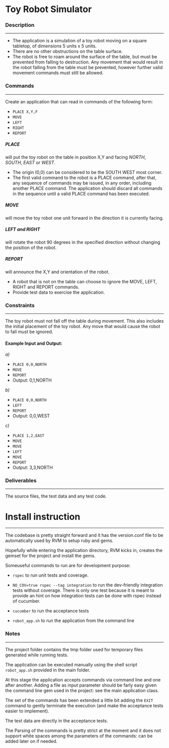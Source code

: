 
Toy Robot Simulator
===================

### Description
-------------
- The application is a simulation of a toy robot moving on a square tabletop, of dimensions 5 units x 5 units.
- There are no other obstructions on the table surface.
- The robot is free to roam around the surface of the table, but must be prevented from falling to destruction. Any movement that would result in the robot falling from the table must be prevented, however further valid movement commands must still be allowed.

### Commands
-------------
Create an application that can read in commands of the following form:
  - `PLACE X,Y,F`
  - `MOVE`
  - `LEFT`
  - `RIGHT`
  - `REPORT`

##### PLACE
will put the toy robot on the table in position X,Y and facing _NORTH_, _SOUTH_, _EAST_ or _WEST_.
- The origin (0,0) can be considered to be the SOUTH WEST most corner.
- The first valid command to the robot is a PLACE command, after that, any sequence of commands may be issued, in any order, including another PLACE command. The application should discard all commands in the sequence until a valid PLACE command has been executed.

##### MOVE
will move the toy robot one unit forward in the direction it is currently facing.

##### LEFT and RIGHT
will rotate the robot 90 degrees in the specified direction without changing the position of the robot.

##### REPORT
will announce the X,Y and orientation of the robot.
- A robot that is not on the table can choose to ignore the MOVE, LEFT, RIGHT and REPORT commands.
- Provide test data to exercise the application.


### Constraints
---------------
The toy robot must not fall off the table during movement. This also includes the initial placement of the toy robot.
Any move that would cause the robot to fall must be ignored.

#### Example Input and Output:
*a)*
- `PLACE 0,0,NORTH`
- `MOVE`
- `REPORT`
- Output: 0,1,NORTH

*b)*
- `PLACE 0,0,NORTH`
- `LEFT`
- `REPORT`
- Output: 0,0,WEST

*c)*
- `PLACE 1,2,EAST`
- `MOVE`
- `MOVE`
- `LEFT`
- `MOVE`
- `REPORT`
- Output: 3,3,NORTH


### Deliverables
----------------
The source files, the test data and any test code.


# Install instruction
---------------------
The codebase is pretty straight forward and it has the version.conf file to be automatically used by RVM to setup ruby and gems.

Hopefully while entering the application directory, RVM kicks in, creates the gemset for the project and install the gems.

Someuseful commands to run are for development purpose:

- `rspec` to run unit tests and coverage.

- `NO_COV=true rspec --tag integration` to run the dev-friendly integration tests without coverage. There is only one test because it is meant to provide an hint on how integration tests can be done with rspec instead of cucumber.

- `cucumber` to run the acceptance tests

- `robot_app.sh` to run the application from the command line

### Notes
--------
The project folder contains the tmp folder used for temporary files generated while running tests.

The application can be executed manually using the shell script `robot_app.sh` provided in the main folder.

At this stage the application accepts commands via command line and one after another. Adding a file as input parameter should be farly easy given the command line gem used in the project: see the main application class.

The set of the commands has been extended a little bit adding the `EXIT` command to gently terminate the execution (and make the acceptance tests easier to implement).

The test data are directly in the acceptance tests.

The Parsing of the commands is pretty strict at the moment and it does not support white spaces among the parameters of the commands: can be added later on if needed.
